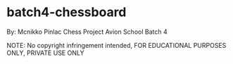 # batch4-chessboard

By: Mcnikko Pinlac 
Chess Project Avion School Batch 4

NOTE: No copyright infringement intended, FOR EDUCATIONAL PURPOSES ONLY, PRIVATE USE ONLY